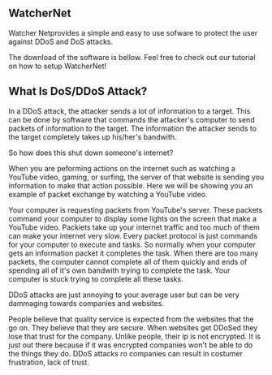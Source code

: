 ## WatcherNet
Watcher Netprovides a simple and easy to use sofware to protect the user against DDoS and DoS attacks. 

The download of the software is bellow. Feel free to check out our tutorial on how to setup WatcherNet!

## What Is DoS/DDoS Attack?

In a DDoS attack, the attacker sends a lot of information to a target. This can be done by software that commands the attacker's computer to send packets of information to the target. The information the attacker sends to the target completely takes up his/her's bandwith. 

So how does this shut down someone's internet?

When you are peforming actions on the internet such as watching a YouTube video, gaming, or surfing, the server of that website is sending you information to make that action possible. Here we will be showing you an example of packet exchange by watching a YouTube video. 

Your computer is requesting packets from YouTube's server. These packets command your computer to display some lights on the screen that make a YouTube video. Packiets take up your internet traffic and too much of them can make your internet very slow. Every packet protocol is just commands for your computer to execute and tasks. So normally when your computer gets an information packet it completes the task. When there are too many packets, the computer cannot complete all of them quickly and ends of spending all of it's own bandwith trying to complete the task. Your computer is stuck trying to complete all these tasks. 

DDoS attacks are just annoying to your average user but can be very dammaging towards companies and websites.

People believe that quality service is expected from the websites that the go on. They believe that they are secure. When websites get DDoSed they lose that trust for the company. Unlike people, their ip is not encrypted. It is just out there because if it was encrypted companies won't be able to do the things they do. DDoS attacks ro companies can result in costumer frustration, lack of trust. 
